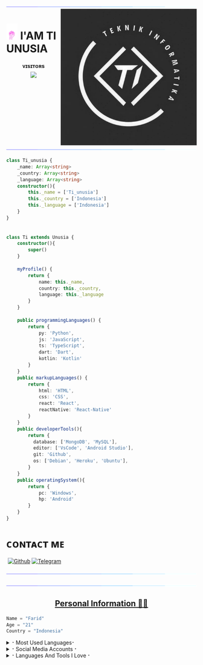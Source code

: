 
[<img src="./resources/hr.gif"/>](https://github.com/tiunusia)
<img align='right' src='./resources/ti.jpg' width='360'/>
 
<h1> <img src="./resources/hand.webp" width="30px"> I'AM TI UNUSIA </h1>

<p align="center">
    <b>ᴠɪsɪᴛᴏʀs</b><br>
       <img align="middle" src="https://profile-counter.glitch.me/AyiinXd/count.svg" />
</p>

[<img src="./resources/hr.gif"/>](https://github.com/AyiinXd)


```typescript
class Ti_unusia {
    _name: Array<string>
    _country: Array<string>
    _language: Array<string>
    constructor(){
        this._name = ['Ti_unusia']
        this._country = ['Indonesia']
        this._language = ['Indonesia']
    }
}


class Ti extends Unusia {
    constructor(){
        super()
    }

    myProfile() {
        return {
            name: this._name,
            country: this._country,
            language: this._language
        }
    }

    public programmingLanguages() {
        return {
            py: 'Python', 
            js: 'JavaScript',
            ts: 'TypeScript',
            dart: 'Dart',
            kotlin: 'Kotlin'
        }
    }
    public markupLanguages() {
        return {
            html: 'HTML',
            css: 'CSS',
            react: 'React',
            reactNative: 'React-Native'
        }
    }
    public developerTools(){
        return {
          database: ['MongoDB', 'MySQL'],
          editor: ['VsCode', 'Android Studio'],
          git: 'Github',
          os: ['Debian', 'Heroku', 'Ubuntu'],
        }
    }
    public operatingSystem(){
        return {
            pc: 'Windows',
            hp: 'Android'
        }
    }
}
 ```
# ᴄᴏɴᴛᴀᴄᴛ ᴍᴇ

<a href="https://open.spotify.com/user/dfrjnf1uxpkfzb2yes1mj9sqx?si=F7PO8_ALQrK5tTFp5Adskg&utm_source=copy-link"><img src="https://img.shields.io/badge/Spotify-1ED760?&style=for-the-badge&logo=spotify&logoColor=white" alt="" srcset=""></a>
[![Github](https://img.shields.io/badge/-Github-181717?style=for-the-badge&logo=Github&logoColor=white)](https://github.com/AyiinXd)
[![Telegram](https://img.shields.io/badge/Telegram-2CA5E0?style=for-the-badge&logo=telegram&logoColor=white)](https://t.me/AyiinXd)
</a>

[<img src="./resources/hr.gif"/>](https://github.com/AyiinXd)

</p>

[<img src="./resources/hr.gif"/>](https://github.com/AyiinXd)


<h2 align="center"><a href='https://t.me/AyiinXd'/><b>Personal Information 👨‍💻</b></h2>


<p align='Middle'><a href='https://t.me/AyiinXd><img src='./resources/telegram_icon.png' width='750"'></a></p>


```python
Name = "Farid"
Age = "21"
Country = "Indonesia"
```

</a>
</b></h2>  
</details>

<details>
<summary>⠂Most Used Languages⠂</summary>
<h2 align="center"><b>⠂Most Used Languages⠐
<br>
<br>
<a href="https://github-readme-stats.vercel.app/api/top-langs/?username=AyiinXd&layout=compact&theme=midnight-purple&hide=Css">
    <img width="60%" align="center" alt="Most Used Languages" src="https://github-readme-stats.vercel.app/api/top-langs/?username=AyiinXd&layout=compact&theme=midnight-purple&hide=Css" />
</a>
</b></h2>  
</details>



<details>
<summary>⠂Social Media Accounts⠐</summary>
<h2 align="center"><b> ⠂Social Media Accounts⠐
  <br>
  <br>


[![telegram](https://img.shields.io/badge/Telegram-0088cc?style=for-the-badge&logo=telegram&logocolor=white)](https://t.me/AyiinXd) [![twitter](https://img.shields.io/badge/Twitter-1DA1F2?style=for-the-badge&logo=twitter&logoColor=white)](https://twitter.com/) [![Replit](https://img.shields.io/badge/Repl.it-%230D101E?style=for-the-badge&logo=repl.it&logoColor=white)](https://repl.it/@AyiinXd)</b></h2> 
</details>
<details>
<summary>⠂Languages And Tools I Love⠐</summary>
<h2 align="center"><b>⠂Languages And Tools I Love⠐
  <br>
  <br>

  <img alt="Python" src="https://img.shields.io/badge/python-%2314354C.svg?&style=for-the-badge&logo=python&logoColor=white"/>
  <img alt="Adobe" src="https://img.shields.io/badge/adobe-%23FF0000.svg?&style=for-the-badge&logo=adobe&logoColor=white"/>
  <img alt="Visual Studio" src="https://img.shields.io/badge/VisualStudio-5C2D91.svg?&style=for-the-badge&logo=visual-studio&logoColor=white"/>
  <img alt="GitHub" src="https://img.shields.io/badge/github-%23121011.svg?&style=for-the-badge&logo=github&logoColor=white"/>
  <img alt="Git" src="https://img.shields.io/badge/git-%23F05033.svg?&style=for-the-badge&logo=git&logoColor=white"/>
  <img alt="Azure" src="https://img.shields.io/badge/azure-%230072C6.svg?&style=for-the-badge&logo=azure-devops&logoColor=white"/>
<img alt="Heroku" src="https://img.shields.io/badge/heroku-%23430098.svg?&style=for-the-badge&logo=heroku&logoColor=white"/>
  <img alt="MySQL" src="https://img.shields.io/badge/mysql-%2300f.svg?&style=for-the-badge&logo=mysql&logoColor=white"/>
  <img alt="Visual Studio Code" src="https://img.shields.io/badge/VisualStudioCode-0078d7.svg?&style=for-the-badge&logo=visual-studio-code&logoColor=white"/>	
  <img alt="Postgres" src ="https://img.shields.io/badge/postgres-%23316192.svg?&style=for-the-badge&logo=postgresql&logoColor=white"/>
  <img alt="MongoDB" src ="https://img.shields.io/badge/MongoDB-%234ea94b.svg?&style=for-the-badge&logo=mongodb&logoColor=white"/>
  <img alt="SQLite" src ="https://img.shields.io/badge/sqlite-%2307405e.svg?&style=for-the-badge&logo=sqlite&logoColor=white"/>
  <img alt="Ubuntu" src="https://img.shields.io/badge/Ubuntu-E95420?style=for-the-badge&logo=ubuntu&logoColor=white" />
  <img alt="Debian" src="https://img.shields.io/badge/Debian-D70A53?style=for-the-badge&logo=debian&logoColor=white" />  	
  <img alt="Windows 10" src="https://img.shields.io/badge/Windows-0078D6?style=for-the-badge&logo=windows&logoColor=white" />
  <img alt="Android" src="https://img.shields.io/badge/Android-3DDC84?style=for-the-badge&logo=android&logoColor=white" />
</b></h2>
</details>
